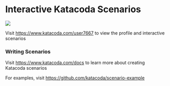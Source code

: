 # Interactive Katacoda Scenarios

[![](http://shields.katacoda.com/katacoda/user7667/count.svg)](https://www.katacoda.com/user7667 "Get your profile on Katacoda.com")

Visit https://www.katacoda.com/user7667 to view the profile and interactive scenarios

### Writing Scenarios
Visit https://www.katacoda.com/docs to learn more about creating Katacoda scenarios

For examples, visit https://github.com/katacoda/scenario-example
